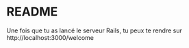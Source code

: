 # README

Une fois que tu as lancé le serveur Rails, tu peux te rendre sur http://localhost:3000/welcome
